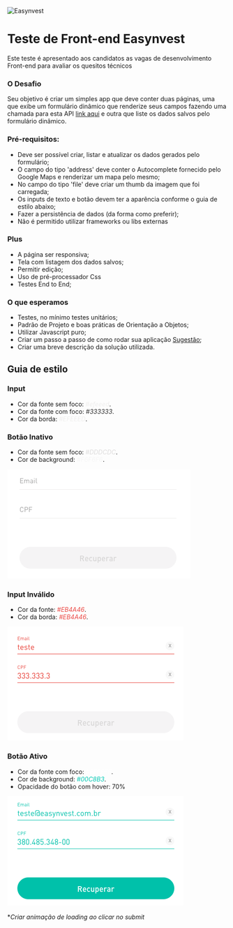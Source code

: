 ![Easynvest](https://camo.githubusercontent.com/c4ee611d69893fec43b903eb88a444530eaf8e7f/68747470733a2f2f7777772e656173796e766573742e636f6d2e62722f66617669636f6e2e69636f)

# Teste de Front-end Easynvest
Este teste é apresentado aos candidatos as vagas de desenvolvimento Front-end para avaliar os quesitos técnicos

### O Desafio

Seu objetivo é criar um simples app que deve conter duas páginas, uma que exibe um formulário dinâmico que renderize seus campos fazendo uma chamada para esta API [link aqui](http://private-da937a-izitest1.apiary-mock.com/fields) e outra que liste os dados salvos pelo formulário dinâmico.

### Pré-requisitos: 
 - Deve ser possível criar, listar e atualizar os dados gerados pelo formulário; 
 - O campo do tipo 'address' deve conter o Autocomplete fornecido pelo Google Maps e renderizar um mapa pelo mesmo;
 - No campo do tipo 'file' deve criar um thumb da imagem que foi carregada;
 - Os inputs de texto e botão devem ter a aparência conforme o guia de estilo abaixo;
 - Fazer a persistência de dados (da forma como preferir);
 - Não é permitido utilizar frameworks ou libs externas

### Plus
 - A página ser responsiva;
 - Tela com listagem dos dados salvos;
 - Permitir edição;
 - Uso de pré-processador Css
 - Testes End to End;

### O que esperamos
 - Testes, no mínimo testes unitários;
 - Padrão de Projeto e boas práticas de Orientação a Objetos;
 - Utilizar Javascript puro;
 - Criar um passo a passo de como rodar sua aplicação [Sugestão](https://github.com/wearehive/project-guidelines/blob/master/README.sample.md);
 - Criar uma breve descrição da solução utilizada.


## Guia de estilo

### Input
 - Cor da fonte sem foco: <span style="color:#efeeed">*#efeeed*</span>.
 - Cor da fonte com foco: <span style="color:#333333">*#333333*</span>.
 - Cor da borda: <span style="color:#EFEEED">*#EFEEED*</span>.

### Botão Inativo
 - Cor da fonte sem foco: <span style="color:#dddcdc">*#DDDCDC*</span>.
 - Cor de background: <span style="color:#f6f6f6">*#F6F6F6*</span>.

![defualt](./images/default.png)

### Input Inválido
 - Cor da fonte: <span style="color:#EB4A46">*#EB4A46*</span>.
 - Cor da borda: <span style="color:#EB4A46">*#EB4A46*</span>.

![errors](./images/errors.png)

### Botão Ativo
 - Cor da fonte com foco: <span style="color:#ffffff">*#FFFFFF*</span>.
 - Cor de background: <span style="color:#00c8b3">*#00C8B3*</span>.
 - Opacidade do botão com hover: 70%

![success](./images/success.png)

**Criar animação de loading ao clicar no submit*
